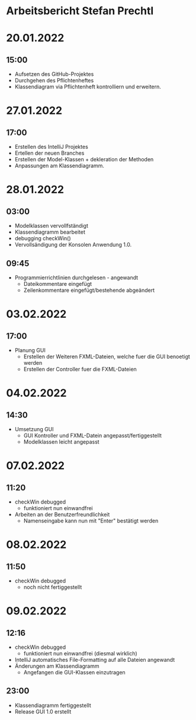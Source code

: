 # **Arbeitsbericht Stefan Prechtl**

# 20.01.2022
## 15:00

* Aufsetzen des GitHub-Projektes
* Durchgehen des Pflichtenheftes 
* Klassendiagram via Pflichtenheft kontrolliern und erweitern.

# 27.01.2022
## 17:00

* Erstellen des IntelliJ Projektes
* Ertellen der neuen Branches
* Erstellen der Model-Klassen + dekleration der Methoden
* Anpassungen am Klassendiagramm. 

# 28.01.2022
## 03:00

* Modelklassen vervollfständigt
* Klassendiagramm bearbeitet
* debugging checkWin()
* Vervollsändigung der Konsolen Anwendung 1.0.

## 09:45

* Programmierrichtlinien durchgelesen - angewandt
    * Dateikommentare eingefügt
    * Zeilenkommentare eingefügt/bestehende abgeändert


# 03.02.2022
## 17:00

* Planung GUI
   * Erstellen der Weiteren FXML-Dateien, welche fuer die GUI benoetigt werden
   * Erstellen der Controller fuer die FXML-Dateien

# 04.02.2022
## 14:30

* Umsetzung GUI
   * GUI Kontroller und FXML-Datein angepasst/fertiggestellt
   * Modelklassen leicht angepasst

# 07.02.2022
## 11:20

* checkWin debugged
  * funktioniert nun einwandfrei
* Arbeiten an der Benutzerfreundlichkeit
  * Namenseingabe kann nun mit "Enter" bestätigt werden

# 08.02.2022
## 11:50

* checkWin debugged
   * noch nicht fertiggestellt

# 09.02.2022
## 12:16

* checkWin debugged
   * funktioniert nun einwandfrei (diesmal wirklich)
* IntelliJ automatisches File-Formatting auf alle Dateien angewandt
* Änderungen am Klassendiagramm
   * Angefangen die GUI-Klassen einzutragen

## 23:00

* Klassendiagramm fertiggestellt
* Release GUI 1.0 erstellt
